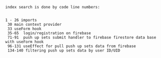     index search is done by code line numbers:


    1 - 26 imports
     30 main context provider
     33 useForm hook
     35-65  login/registration on firebase
     71-91  push up sets submit handler to firebase firestore data base with useForm hook
     96-131 useEffect for pull push up sets data from firebase
     134-140 filtering push up sets data by user ID/UID
